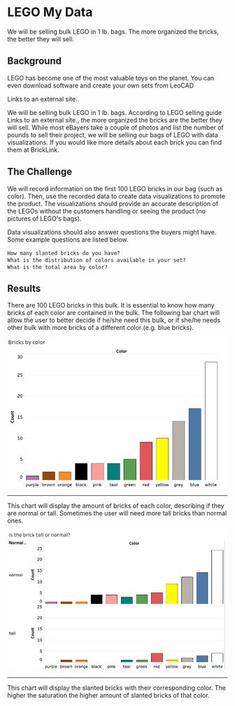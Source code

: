 
# LEGO My Data

We will be selling bulk LEGO in 1 lb. bags. The more organized the bricks, the better they will sell.


## Background

LEGO has become one of the most valuable toys on the planet. You can even download software and create your own sets from LeoCAD

Links to an external site..

We will be selling bulk LEGO in 1 lb. bags. According to LEGO selling guide
Links to an external site., the more organized the bricks are the better they will sell. While most eBayers take a couple of photos and list the number of pounds to sell their project, we will be selling our bags of LEGO with data visualizations. If you would like more details about each brick you can find them at BrickLink.

## The Challenge

We will record information on the first 100 LEGO bricks in our bag (such as color).  Then, use the recorded data to create data visualizations to promote the product. The visualizations should provide an accurate description of the LEGOs without the customers handling or seeing the product (no pictures of LEGO's bags).

Data visualizations should also answer questions the buyers might have. Some example questions are listed below.

    How many slanted bricks do you have?
    What is the distribution of colors available in your set?
    What is the total area by color?

## Results

There are 100 LEGO bricks in this bulk. It is essential to know how many bricks of each color are contained in the bulk. The following bar chart will allow the user to better decide if he/she need this bulk, or if she/he needs other bulk with more bricks of a different color (e.g. blue bricks).

![image](https://raw.githubusercontent.com/nmelgar/lego_my_data/main/result_charts/bar_chart1.png)

<hr>

This chart will display the amount of bricks of each color, describing if they are normal or tall. Sometimes the user will need more tall bricks than normal ones.

![image](https://raw.githubusercontent.com/nmelgar/lego_my_data/main/result_charts/bar_chart3.png)

<hr>

This chart will display the slanted bricks with their corresponding color. The higher the saturation the higher amount of slanted bricks of that color.

